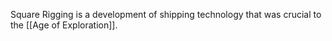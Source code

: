 Square Rigging is a development of shipping technology that was crucial to the [[Age of Exploration]].